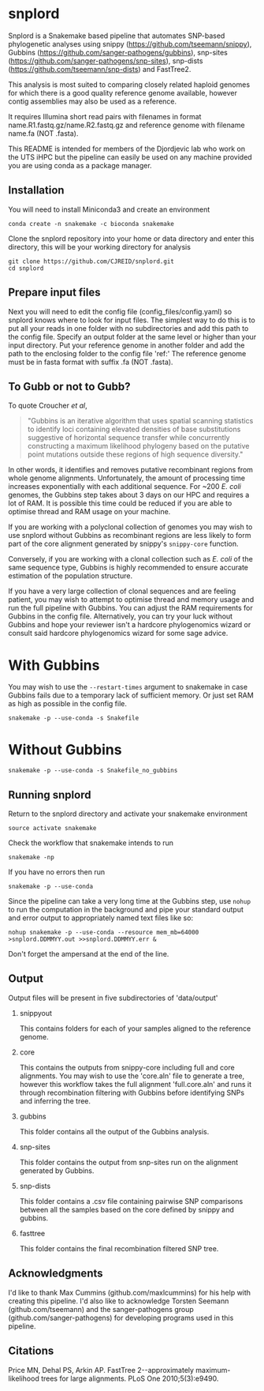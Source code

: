 # snplord
Snplord is a Snakemake based pipeline that automates SNP-based phylogenetic analyses using snippy (https://github.com/tseemann/snippy), Gubbins (https://github.com/sanger-pathogens/gubbins), snp-sites (https://github.com/sanger-pathogens/snp-sites), snp-dists (https://github.com/tseemann/snp-dists) and FastTree2.

This analysis is most suited to comparing closely related haploid genomes for which there is a good quality reference genome available, however contig assemblies may also be used as a reference.

It requires Illumina short read pairs with filenames in format name.R1.fastq.gz/name.R2.fastq.gz and reference genome with filename name.fa (NOT .fasta).

This README is intended for members of the Djordjevic lab who work on the UTS iHPC but the pipeline can easily be used on any machine provided you are using conda as a package manager.

## Installation
You will need to install Miniconda3 and create an environment 
```
conda create -n snakemake -c bioconda snakemake
```
Clone the snplord repository into your home or data directory and enter this directory, this will be your working directory for analysis
```
git clone https://github.com/CJREID/snplord.git
cd snplord
```

## Prepare input files
Next you will need to edit the config file (config_files/config.yaml) so snplord knows where to look for input files. The simplest way to do this is to put all your reads in one folder with no subdirectories and add this path to the config file. Specify an output folder at the same level or higher than your input directory. Put your reference genome in another folder and add the path to the enclosing folder to the config file 'ref:' The reference genome must be in fasta format with suffix .fa (NOT .fasta). 

## To Gubb or not to Gubb?
To quote Croucher *et al*, 
> "Gubbins is an iterative algorithm that uses spatial scanning statistics to identify loci containing elevated densities of base substitutions suggestive of horizontal sequence transfer while concurrently constructing a maximum likelihood phylogeny based on the putative point mutations outside these regions of high sequence diversity."

In other words, it identifies and removes putative recombinant regions from whole genome alignments. Unfortunately, the amount of processing time increases exponentially with each additional sequence. For ~200 *E. coli* genomes, the Gubbins step takes about 3 days on our HPC and requires a lot of RAM. It is possible this time could be reduced if you are able to optimise thread and RAM usage on your machine. 

If you are working with a polyclonal collection of genomes you may wish to use snplord without Gubbins as recombinant regions are less likely to form part of the core alignment generated by snippy's `snippy-core` function.

Conversely, if you are working with a clonal collection such as *E. coli* of the same sequence type, Gubbins is highly recommended to ensure accurate estimation of the population structure. 

If you have a very large collection of clonal sequences and are feeling patient, you may wish to attempt to optimise thread and memory usage and run the full pipeline with Gubbins. You can adjust the RAM requirements for Gubbins in the config file. Alternatively, you can try your luck without Gubbins and hope your reviewer isn't a hardcore phylogenomics wizard or consult said hardcore phylogenomics wizard for some sage advice.

# With Gubbins
You may wish to use the `--restart-times` argument to snakemake in case Gubbins fails due to a temporary lack of sufficient memory. Or just set RAM as high as possible in the config file.
```
snakemake -p --use-conda -s Snakefile
```
# Without Gubbins
```
snakemake -p --use-conda -s Snakefile_no_gubbins
```

## Running snplord
Return to the snplord directory and activate your snakemake environment
```
source activate snakemake
```
Check the workflow that snakemake intends to run
```
snakemake -np 
```
If you have no errors then run
```
snakemake -p --use-conda 
```

Since the pipeline can take a very long time at the Gubbins step, use `nohup` to run the computation in the background and pipe your standard output and error output to appropriately named text files like so:
```
nohup snakemake -p --use-conda --resource mem_mb=64000 >snplord.DDMMYY.out >>snplord.DDMMYY.err &
```
Don't forget the ampersand at the end of the line.

## Output
Output files will be present in five subdirectories of 'data/output'
1. snippyout

   This contains folders for each of your samples aligned to the reference genome.  
2. core

   This contains the outputs from snippy-core including full and core alignments. You may wish to use the 'core.aln' file to generate a    tree, however this workflow takes the full alignment 'full.core.aln' and runs it through recombination filtering with Gubbins before    identifying SNPs and inferring the tree.  
3. gubbins

   This folder contains all the output of the Gubbins analysis.  
4. snp-sites

   This folder contains the output from snp-sites run on the alignment generated by Gubbins.  
5. snp-dists

   This folder contains a .csv file containing pairwise SNP comparisons between all the samples based on the core defined by snippy and gubbins.
6. fasttree

   This folder contains the final recombination filtered SNP tree.  
   
## Acknowledgments
I'd like to thank Max Cummins (github.com/maxlcummins) for his help with creating this pipeline. I'd also like to acknowledge Torsten Seemann (github.com/tseemann) and the sanger-pathogens group (github.com/sanger-pathogens) for developing programs used in this pipeline.

## Citations
Price MN, Dehal PS, Arkin AP. FastTree 2--approximately maximum-likelihood trees for large alignments. PLoS One 2010;5(3):e9490.   

